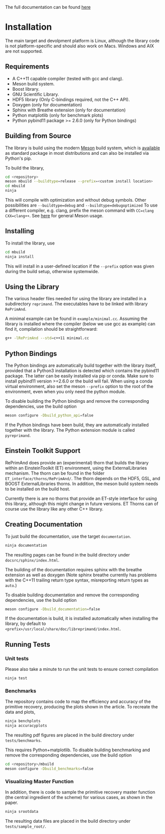 The full documentation can be found [here](https://wokast.github.io/RePrimAnd/index.html)

# Installation

The main target and devolpment platform is Linux, although the
library code is not platform-specific and should also work on Macs.
Windows and AIX are not supported.

## Requirements

* A C++11 capable compiler (tested with gcc and clang). 
* Meson build system.
* Boost library.
* GNU Scientific Library.
* HDF5 library (Only C-bindings required, not the C++ API).
* Doxygen (only for documentation)
* Sphinx with Breathe extension (only for documentation)
* Python matplotlib (only for benchmark plots)
* Python pybind11 package >= 2.6.0 (only for Python bindings)

## Building from Source

The library is build using the modern
[Meson](https://mesonbuild.com>)
build system, which is 
[available](https://mesonbuild.com/Getting-meson.html)
as standard package in most distributions and can also be installed 
via Python's pip.

To build the library, 

```bash
cd <repository>
meson mbuild --buildtype=release --prefix=<custom install location>
cd mbuild
ninja
```

This will compile with optimization and without debug symbols. Other
possibilities are `--buildtype=debug` and `--buildtype=debugoptimized`
To use a different compiler, e.g. clang, prefix the meson command
with `CC=clang CXX=clang++`.
See [here](https://mesonbuild.com/Running-Meson.html) for general 
Meson usage.


## Installing

To install the library, use

```bash
cd mbuild
ninja install
```

This will install in a user-defined location if the `--prefix` option
was given during the build setup, otherwise systemwide. 


## Using the Library

The various header files needed for using the library are installed 
in a subdirectory `reprimand`. The executables have to be linked
with library `RePrimAnd`.

A minimal example can be found in `example/minimal.cc`. Assuming
the library is installed where the compiler (below we use gcc as 
example) can find it, compilation should be straightforward:

```bash
g++ -lRePrimAnd --std=c++11 minimal.cc
```

## Python Bindings

The Python bindings are automatically build together with the library
itself, provided that a Python3 installation is detected which contains
the pybind11 package. The latter can be easily installed via pip or 
conda. Make sure to install pybind11 version >=2.6.0 or the build will fail. 
When using a conda virtual environment, also set the meson `--prefix` option
to the root of the environment, even when you only need the python module.

To disable building the Python bindings and remove the 
corresponding dependencies, use the build option

```bash
meson configure -Dbuild_python_api=false
```

If the Python bindings have been build, they are automatically installed 
together with the library. The Python extension module is called 
`pyreprimand`.


## Einstein Toolkit Support

RePrimAnd does provide an (experimental) thorn that builds the library within
an EinsteinToolkit (ET) environment, using the ExternalLibraries mechanism. The
thorn can be found in the folder `ET_interface/thorns/RePrimAnd/`. The thorn
depends on the HDF5, GSL, and BOOST ExternalLibraries thorns. In addition,
the meson build system needs to be installed on the build host.

Currently there is are no thorns that provide an ET-style interface for using
this library, although this might change in future versions. ET Thorns can of
course use the library like any other C++ library.


## Creating Documentation

To just build the documentation, use the target `documentation`.

```bash
ninja documentation
```

The resulting pages can be found in the build directory under
`docsrc/sphinx/index.html`.

The building of the documentation requires sphinx with the breathe 
extension as well as doxygen (Note sphinx breathe currently 
has problems with the C++11 trailing
return type syntax, misreporting return types as `auto`.)

To disable building documentation and remove 
the corresponding dependencies, use the build option

```bash
meson configure -Dbuild_documentation=false
```

If the documentation is build, it is installed automatically when 
installing the library, by default to 
`<prefix>/usr/local/share/doc/libreprimand/index.html`.


## Running Tests

### Unit tests

Please also take a minute to run the unit tests to ensure 
correct compilation

```bash
ninja test
```

### Benchmarks

The repository contains code to map the efficiency and accuracy of
the primitive recovery, producing the plots shown in the 
article. To recreate the data and plots,


```bash
ninja benchplots
ninja accuracyplots
```

The resulting pdf figures are placed in the build directory under
`tests/benchmarks`.

This requires Python+matplotlib. To disable building benchmarking and 
remove the corresponding dependencies, use the build option

```bash
cd <repository>/mbuild
meson configure -Dbuild_benchmarks=false
```

### Visualizing Master Function

In addition, there is code to sample the primitive recovery master
function (the central ingredient of the scheme) for various cases,
as shown in the paper.

```bash
ninja srootdata
```

The resulting data files are placed in the build directory under 
`tests/sample_root/`.




